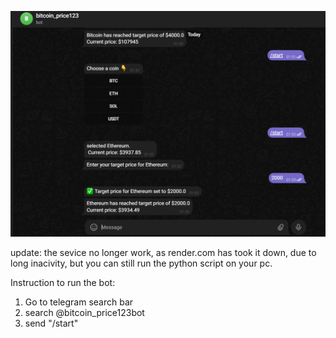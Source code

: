 ![App Screenshot](bot_running.png)

update: the sevice no longer work, as render.com has took it down, due to long inacivity, but you can still run the python script on your pc.

Instruction to run the bot:

1. Go to telegram search bar
2. search @bitcoin_price123bot
3. send "/start" 
